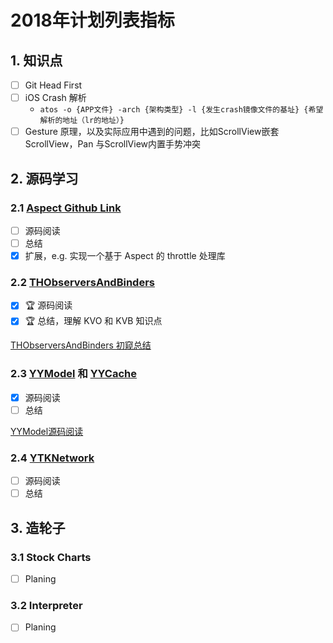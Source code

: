 # 2018年计划列表指标

## 1. 知识点

* [ ] Git Head First
* [ ] iOS Crash 解析
  * `atos -o {APP文件} -arch {架构类型} -l {发生crash镜像文件的基址} {希望解析的地址（lr的地址）}`
* [ ] Gesture 原理，以及实际应用中遇到的问题，比如ScrollView嵌套ScrollView，Pan 与ScrollView内置手势冲突

## 2. 源码学习
### 2.1 [Aspect Github Link](https://github.com/steipete/Aspects) 

* [ ] 源码阅读
* [ ] 总结
* [x] 扩展，e.g. 实现一个基于 Aspect 的 throttle 处理库

### 2.2 [THObserversAndBinders](https://github.com/th-in-gs/THObserversAndBinders)

* [x] 🏆 源码阅读
* [x] 🏆 总结，理解 KVO 和 KVB 知识点

[THObserversAndBinders 初窥总结](./Content/iOS/THObserversAndBinders/如何实现一个优雅的KVO和KVB中间件.md)

### 2.3 [YYModel](https://github.com/ibireme/YYModel) 和 [YYCache](https://github.com/ibireme/YYCache)

- [x] 源码阅读
- [ ] 总结

[YYModel源码阅读](https://github.com/colourful987/2018-Read-Record/blob/master/Content/iOS/YYModel/YYModel源码阅读.md)

### 2.4 [YTKNetwork](https://github.com/yuantiku/YTKNetwork) 

- [ ] 源码阅读
- [ ] 总结

## 3. 造轮子

### 3.1 Stock Charts

* [ ] Planing

### 3.2 Interpreter  

* [ ] Planing






